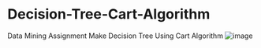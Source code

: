 # Decision-Tree-Cart-Algorithm

Data Mining Assignment
Make Decision Tree Using Cart Algorithm
![image](https://user-images.githubusercontent.com/82703688/210781020-a9cf5d6f-5431-45d3-8d46-eecd488f2f8a.png)

